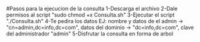 #Pasos para la ejecucion de la consulta
1-Descarga el archivo
2-Dale permisos al script "sudo chmod +x Consulta.sh"
3-Ejecutar el script "./Consulta.sh"
4-Te pedira los datos EJ: nombre y datos de el admin -> "cn=admin,dc=info,dc=com", datos del dominio -> "dc=info,dc=com", clave del administrador "admin"
5-Disfrutar la consulta en forma de arbol
